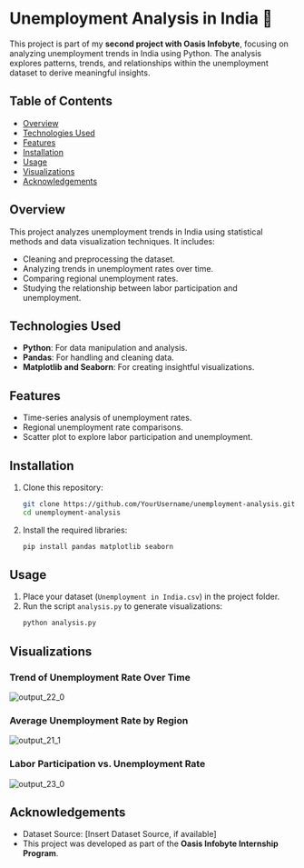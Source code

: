 # Unemployment Analysis in India 🧮

This project is part of my **second project with Oasis Infobyte**, focusing on analyzing unemployment trends in India using Python. The analysis explores patterns, trends, and relationships within the unemployment dataset to derive meaningful insights.

## Table of Contents
- [Overview](#overview)
- [Technologies Used](#technologies-used)
- [Features](#features)
- [Installation](#installation)
- [Usage](#usage)
- [Visualizations](#visualizations)
- [Acknowledgements](#acknowledgements)

## Overview
This project analyzes unemployment trends in India using statistical methods and data visualization techniques. It includes:
- Cleaning and preprocessing the dataset.
- Analyzing trends in unemployment rates over time.
- Comparing regional unemployment rates.
- Studying the relationship between labor participation and unemployment.

## Technologies Used
- **Python**: For data manipulation and analysis.
- **Pandas**: For handling and cleaning data.
- **Matplotlib and Seaborn**: For creating insightful visualizations.

## Features
- Time-series analysis of unemployment rates.
- Regional unemployment rate comparisons.
- Scatter plot to explore labor participation and unemployment.

## Installation
1. Clone this repository:
   ```bash
   git clone https://github.com/YourUsername/unemployment-analysis.git
   cd unemployment-analysis
   ```
2. Install the required libraries:
   ```bash
   pip install pandas matplotlib seaborn
   ```

## Usage
1. Place your dataset (`Unemployment in India.csv`) in the project folder.
2. Run the script `analysis.py` to generate visualizations:
   ```bash
   python analysis.py
   ```

## Visualizations
### Trend of  Unemployment Rate Over Time
![output_22_0](https://github.com/user-attachments/assets/5775b403-a0cf-4ca8-a1a0-8cceaa3f400b)
### Average Unemployment Rate by Region
![output_21_1](https://github.com/user-attachments/assets/efcf3718-b244-4b02-ac5d-4625873c3d65)

### Labor Participation vs. Unemployment Rate
![output_23_0](https://github.com/user-attachments/assets/26c15967-1f1e-4e8e-a1ea-04b4296a783d)


## Acknowledgements
- Dataset Source: [Insert Dataset Source, if available]
- This project was developed as part of the **Oasis Infobyte Internship Program**.






